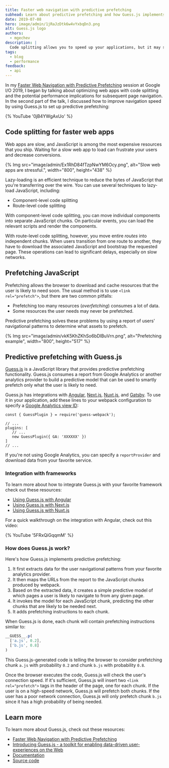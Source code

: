 ```yaml
---
title: Faster web navigation with predictive prefetching
subhead: Learn about predictive prefetching and how Guess.js implements it.
date: 2019-07-08
hero: image/admin/1jRaJzDtk6w4vYxbqDn3.png
alt: Guess.js logo
authors:
  - mgechev
description: |
  Code splitting allows you to speed up your applications, but it may slow down subsequent navigation. Predictive prefetching is an efficient way to use data analytics to smartly prefetch what the user is likely to use next, optimizing network utilization.
tags:
  - blog
  - performance
feedback:
  - api
---
```


In my [Faster Web Navigation with Predictive Prefetching](https://www.youtube.com/watch?v=0jB4YWgAxUo) session at Google I/O 2019, I began by talking about optimizing web apps with code splitting and the potential performance implications for subsequent page navigation. In the second part of the talk, I discussed how to improve navigation speed by using Guess.js to set up predictive prefetching:

{% YouTube '0jB4YWgAxUo' %}

## Code splitting for faster web apps

Web apps are slow, and JavaScript is among the most expensive resources that you ship. Waiting for a slow web app to load can frustrate your users and decrease conversions.

{% Img src="image/admin/Ex1RhD84fTzpNwYM6Ocy.png", alt="Slow web apps are stressful.", width="800", height="438" %}

Lazy-loading is an efficient technique to reduce the bytes of JavaScript that you're transferring over the wire. You can use several techniques to lazy-load JavaScript, including:

- Component-level code splitting
- Route-level code splitting

With component-level code splitting, you can move individual components into separate JavaScript chunks. On particular events, you can load the relevant scripts and render the components.

With route-level code splitting, however, you move entire _routes_ into independent chunks. When users transition from one route to another, they have to download the associated JavaScript and bootstrap the requested page. These operations can lead to significant delays, especially on slow networks.

## Prefetching JavaScript

Prefetching allows the browser to download and cache resources that the user is likely to need soon. The usual method is to use `<link rel="prefetch">`, but there are two common pitfalls:

- Prefetching too many resources (_overfetching_) consumes a lot of data.
- Some resources the user needs may never be prefetched.

Predictive prefetching solves these problems by using a report of users' navigational patterns to determine what assets to prefetch.

{% Img src="image/admin/vkK5KhZKhSo6bDIBuVrn.png", alt="Prefetching example", width="800", height="517" %}

## Predictive prefetching with Guess.js

[Guess.js](https://github.com/guess-js) is a JavaScript library that provides predictive prefetching functionality. Guess.js consumes a report from Google Analytics or another analytics provider to build a predictive model that can be used to smartly prefetch only what the user is likely to need.

Guess.js has integrations with [Angular](https://angular.io), [Next.js](https://nextjs.org/), [Nuxt.js](https://nuxtjs.org/), and [Gatsby](https://www.gatsbyjs.org/). To use it in your application, add these lines to your webpack configuration to specify a [Google Analytics view ID](https://stackoverflow.com/questions/36898103/what-is-a-viewid-in-google-analytics):

```js/0,5
const { GuessPlugin } = require('guess-webpack');

// ...
plugins: [
   // ...
   new GuessPlugin({ GA: 'XXXXXX' })
]
// ...
```

If you're not using Google Analytics, you can specify a `reportProvider` and download data from your favorite service.

### Integration with frameworks

To learn more about how to integrate Guess.js with your favorite framework check out these resources:

- [Using Guess.js with Angular](https://guess-js.github.io/docs/angular)
- [Using Guess.js with Next.js](https://guess-js.github.io/docs/next)
- [Using Guess.js with Nuxt.js](https://guess-js.github.io/docs/nuxt)

For a quick walkthrough on the integration with Angular, check out this video:

{% YouTube '5FRxQiGqqmM' %}

### How does Guess.js work?

Here's how Guess.js implements predictive prefetching:

1. It first extracts data for the user navigational patterns from your favorite analytics provider.
1. It then maps the URLs from the report to the JavaScript chunks produced by webpack.
1. Based on the extracted data, it creates a simple predictive model of which pages a user is likely to navigate to from any given page.
1. It invokes the model for each JavaScript chunk, predicting the other chunks that are likely to be needed next.
1. It adds prefetching instructions to each chunk.

When Guess.js is done, each chunk will contain prefetching instructions similar to:

```js
__GUESS__.p(
  ['a.js', 0.2],
  ['b.js', 0.8]
)
```

This Guess.js-generated code is telling the browser to consider prefetching chunk `a.js` with probability `0.2` and chunk `b.js` with probability `0.8`.

Once the browser executes the code, Guess.js will check the user's connection speed. If it's sufficient, Guess.js will insert two `<link rel="prefetch">` tags in the header of the page, one for each chunk. If the user is on a high-speed network, Guess.js will prefetch both chunks. If the user has a poor network connection, Guess.js will only prefetch chunk `b.js` since it has a high probability of being needed.

## Learn more

To learn more about Guess.js, check out these resources:

- [Faster Web Navigation with Predictive Prefetching](https://www.youtube.com/watch?v=0jB4YWgAxUo)
- [Introducing Guess.js - a toolkit for enabling data-driven user-experiences on the Web](https://blog.mgechev.com/2018/05/09/introducing-guess-js-data-driven-user-experiences-web/)
- [Documentation](https://guess-js.github.io)
- [Source code](https://github.com/guess-js)
